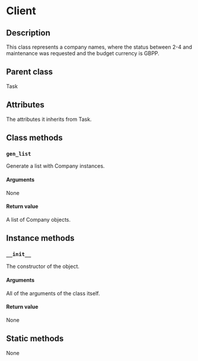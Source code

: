 # Client

## Description
This class represents a company names, where the status between 2-4 and maintenance was requested and the budget currency is GBPP.

## Parent class
Task

## Attributes

The attributes it inherits from Task.


## Class methods

### ```gen_list```
Generate a list with Company instances.

#### Arguments

None

#### Return value

A list of Company objects.


## Instance methods

### ```__init__```
The constructor of the object.


#### Arguments

All of the arguments of the class itself.

#### Return value
None

## Static methods

None
